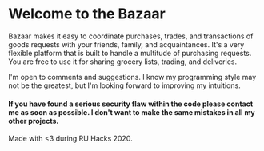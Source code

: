 # Welcome to the Bazaar

Bazaar makes it easy to coordinate purchases, trades, and transactions of goods requests with your friends, family, and acquaintances. It's a very flexible platform that is built to handle a multitude of purchasing requests. You are free to use it for sharing grocery lists, trading, and deliveries.

I'm open to comments and suggestions. I know my programming style may not be the greatest, but I'm looking forward to improving my intuitions.

#### If you have found a serious security flaw within the code please contact me as soon as possible. I don't want to make the same mistakes in all my other projects.

Made with <3 during RU Hacks 2020.
